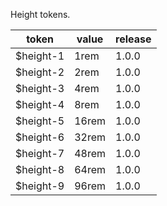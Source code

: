 Height tokens.

<table>
  <thead>
    <tr>
      <th>token</th>
      <th>value</th>
      <th>release</th>
    </tr>
  </thead>
  <tbody>
    <tr>
      <td>$height-1</td>
      <td>1rem</td>
      <td>1.0.0</td>
    </tr>
    <tr>
      <td>$height-2</td>
      <td>2rem</td>
      <td>1.0.0</td>
    </tr>
    <tr>
      <td>$height-3</td>
      <td>4rem</td>
      <td>1.0.0</td>
    </tr>
    <tr>
      <td>$height-4</td>
      <td>8rem</td>
      <td>1.0.0</td>
    </tr>
    <tr>
      <td>$height-5</td>
      <td>16rem</td>
      <td>1.0.0</td>
    </tr>
    <tr>
      <td>$height-6</td>
      <td>32rem</td>
      <td>1.0.0</td>
    </tr>
    <tr>
      <td>$height-7</td>
      <td>48rem</td>
      <td>1.0.0</td>
    </tr>
    <tr>
      <td>$height-8</td>
      <td>64rem</td>
      <td>1.0.0</td>
    </tr>
    <tr>
      <td>$height-9</td>
      <td>96rem</td>
      <td>1.0.0</td>
    </tr>
  </tbody>
</table>
